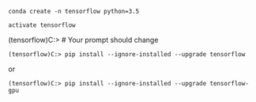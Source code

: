 `conda create -n tensorflow python=3.5`

`activate tensorflow`

(tensorflow)C:>  # Your prompt should change 

`(tensorflow)C:> pip install --ignore-installed --upgrade tensorflow`

or

`(tensorflow)C:> pip install --ignore-installed --upgrade tensorflow-gpu`

